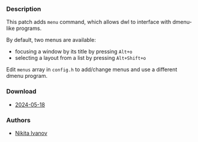 ### Description

This patch adds `menu` command, which allows dwl to interface with dmenu-like programs.

By default, two menus are available:
- focusing a window by its title by pressing `Alt+o`
- selecting a layout from a list by pressing `Alt+Shift+o`

Edit `menus` array in `config.h` to add/change menus and use a different dmenu program.

### Download
- [2024-05-18](https://codeberg.org/dwl/dwl-patches/raw/branch/main/patches/menu/menu.patch)

### Authors
- [Nikita Ivanov](https://github.com/NikitaIvanovV)
